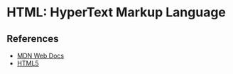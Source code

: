 # HTML: HyperText Markup Language


## References

- [MDN Web Docs](https://developer.mozilla.org/en-US/docs/Web/HTML)
- [HTML5](https://www.w3schools.com/html/html5_intro.asp)